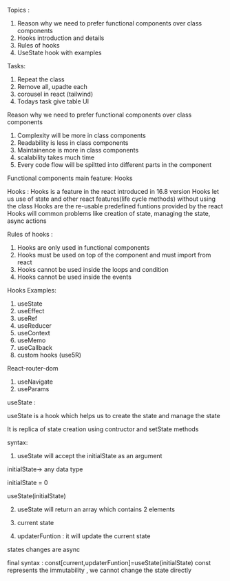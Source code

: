 Topics :

1. Reason why we need to prefer functional components over class components
2. Hooks introduction and details
3. Rules of hooks
4. UseState hook with examples

Tasks:

1. Repeat the class
2. Remove all, upadte each
3. corousel in react (tailwind)
4. Todays task give table UI

Reason why we need to prefer functional components over class components

1. Complexity will be more in class components
2. Readability is less in class components
3. Maintainence is more in class components
4. scalability takes much time
5. Every code flow will be spiltted into different parts in the component

Functional components main feature: Hooks

Hooks : Hooks is a feature in the react introduced in 16.8 version
Hooks let us use of state and other react features(life cycle methods) without using the class
Hooks are the re-usable predefined funtions provided by the react
Hooks will common problems like creation of state, managing the state, async actions

Rules of hooks :

1. Hooks are only used in functional components
2. Hooks must be used on top of the component and must import from react
3. Hooks cannot be used inside the loops and condition
4. Hooks cannot be used inside the events

Hooks Examples:

1. useState
2. useEffect
3. useRef
4. useReducer
5. useContext
6. useMemo
7. useCallback
8. custom hooks (use5R)

React-router-dom

1. useNavigate
2. useParams

useState :

useState is a hook which helps us to create the state and manage the state

It is replica of state creation using contructor and setState methods

syntax:

1. useState will accept the initialState as an argument

initialState-> any data type

initialState = 0

useState(initialState)

2. useState will return an array which contains 2 elements

1. current state
1. updaterFuntion : it will update the current state

states changes are async

final syntax : const[current,updaterFuntion]=useState(initialState)
const represents the immutability , we cannot change the state directly